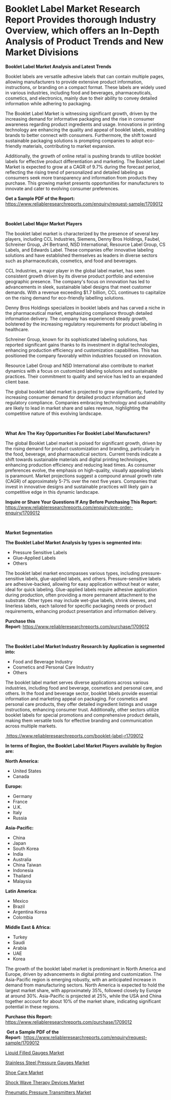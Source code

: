 <p><h1>Booklet Label Market Research Report Provides thorough Industry Overview, which offers an In-Depth Analysis of Product Trends and New Market Divisions</h1></p><p><strong>Booklet Label Market Analysis and Latest Trends</strong></p>
<p><p>Booklet labels are versatile adhesive labels that can contain multiple pages, allowing manufacturers to provide extensive product information, instructions, or branding on a compact format. These labels are widely used in various industries, including food and beverages, pharmaceuticals, cosmetics, and electronics, mainly due to their ability to convey detailed information while adhering to packaging.</p><p>The Booklet Label Market is witnessing significant growth, driven by the increasing demand for informative packaging and the rise in consumer awareness regarding product ingredients and usage. Innovations in printing technology are enhancing the quality and appeal of booklet labels, enabling brands to better connect with consumers. Furthermore, the shift toward sustainable packaging solutions is prompting companies to adopt eco-friendly materials, contributing to market expansion.</p><p>Additionally, the growth of online retail is pushing brands to utilize booklet labels for effective product differentiation and marketing. The Booklet Label Market is expected to grow at a CAGR of 9.7% during the forecast period, reflecting the rising trend of personalized and detailed labeling as consumers seek more transparency and information from products they purchase. This growing market presents opportunities for manufacturers to innovate and cater to evolving consumer preferences.</p></p>
<p><strong>Get a Sample PDF of the Report:&nbsp;</strong> <a href="https://www.reliableresearchreports.com/enquiry/request-sample/1709012?utm_campaign=1742&utm_medium=2&utm_source=Github&utm_content=ia&utm_term=21102024&utm_id=booklet-label">https://www.reliableresearchreports.com/enquiry/request-sample/1709012</a></p>
<p>&nbsp;</p>
<p><strong>Booklet Label Major Market Players</strong></p>
<p><p>The booklet label market is characterized by the presence of several key players, including CCL Industries, Siemens, Denny Bros Holdings, Faubel, Schreiner Group, JH Bertrand, NSD International, Resource Label Group, CS Labels, and Edwards Label. These companies offer innovative labeling solutions and have established themselves as leaders in diverse sectors such as pharmaceuticals, cosmetics, and food and beverages.</p><p>CCL Industries, a major player in the global label market, has seen consistent growth driven by its diverse product portfolio and extensive geographic presence. The company's focus on innovation has led to advancements in sleek, sustainable label designs that meet customer demands. With a revenue exceeding $1.7 billion, CCL continues to capitalize on the rising demand for eco-friendly labelling solutions.</p><p>Denny Bros Holdings specializes in booklet labels and has carved a niche in the pharmaceutical market, emphasizing compliance through detailed information delivery. The company has experienced steady growth, bolstered by the increasing regulatory requirements for product labeling in healthcare. </p><p>Schreiner Group, known for its sophisticated labeling solutions, has reported significant gains thanks to its investment in digital technologies, enhancing production efficiency and customization capabilities. This has positioned the company favorably within industries focused on innovation.</p><p>Resource Label Group and NSD International also contribute to market dynamics with a focus on customized labeling solutions and sustainable practices. Their commitment to quality and service has led to an expanded client base.</p><p>The global booklet label market is projected to grow significantly, fueled by increasing consumer demand for detailed product information and regulatory compliance. Companies embracing technology and sustainability are likely to lead in market share and sales revenue, highlighting the competitive nature of this evolving landscape.</p></p>
<p>&nbsp;</p>
<p><strong>What Are The Key Opportunities For Booklet Label Manufacturers?</strong></p>
<p><p>The global Booklet Label market is poised for significant growth, driven by the rising demand for product customization and branding, particularly in the food, beverage, and pharmaceutical sectors. Current trends indicate a shift towards sustainable materials and digital printing technologies, enhancing production efficiency and reducing lead times. As consumer preferences evolve, the emphasis on high-quality, visually appealing labels is paramount. Market projections suggest a compound annual growth rate (CAGR) of approximately 5-7% over the next five years. Companies that invest in innovative designs and sustainable practices will likely gain a competitive edge in this dynamic landscape.</p></p>
<p><strong>Inquire or Share Your Questions If Any Before Purchasing This Report:</strong> <a href="https://www.reliableresearchreports.com/enquiry/pre-order-enquiry/1709012?utm_campaign=1742&utm_medium=2&utm_source=Github&utm_content=ia&utm_term=21102024&utm_id=booklet-label">https://www.reliableresearchreports.com/enquiry/pre-order-enquiry/1709012</a></p>
<p>&nbsp;</p>
<p><strong>Market Segmentation</strong></p>
<p><strong>The Booklet Label Market Analysis by types is segmented into:</strong></p>
<p><ul><li>Pressure Sensitive Labels</li><li>Glue-Applied Labels</li><li>Others</li></ul></p>
<p><p>The booklet label market encompasses various types, including pressure-sensitive labels, glue-applied labels, and others. Pressure-sensitive labels are adhesive-backed, allowing for easy application without heat or water, ideal for quick labeling. Glue-applied labels require adhesive application during production, often providing a more permanent attachment to the substrate. Other types may include wet-glue labels, shrink sleeves, and linerless labels, each tailored for specific packaging needs or product requirements, enhancing product presentation and information delivery.</p></p>
<p><strong>Purchase this Report:&nbsp;</strong><a href="https://www.reliableresearchreports.com/purchase/1709012?utm_campaign=1742&utm_medium=2&utm_source=Github&utm_content=ia&utm_term=21102024&utm_id=booklet-label">https://www.reliableresearchreports.com/purchase/1709012</a></p>
<p>&nbsp;</p>
<p><strong>The Booklet Label Market Industry Research by Application is segmented into:</strong></p>
<p><ul><li>Food and Beverage Industry</li><li>Cosmetics and Personal Care Industry</li><li>Others</li></ul></p>
<p><p>The booklet label market serves diverse applications across various industries, including food and beverage, cosmetics and personal care, and others. In the food and beverage sector, booklet labels provide essential information and marketing appeal on packaging. For cosmetics and personal care products, they offer detailed ingredient listings and usage instructions, enhancing consumer trust. Additionally, other sectors utilize booklet labels for special promotions and comprehensive product details, making them versatile tools for effective branding and communication across multiple markets.</p></p>
<p><a href="https://www.reliableresearchreports.com/booklet-label-r1709012?utm_campaign=1742&utm_medium=2&utm_source=Github&utm_content=ia&utm_term=21102024&utm_id=booklet-label">&nbsp;https://www.reliableresearchreports.com/booklet-label-r1709012</a></p>
<p><strong>In terms of Region, the Booklet Label Market Players available by Region are:</strong></p>
<p>
    <p> <strong> North America: </strong>
        <ul>
            <li>United States</li>
            <li>Canada</li>
        </ul>
        </p> 
    <p> <strong> Europe: </strong>
        <ul>
            <li>Germany</li>
            <li>France</li>
            <li>U.K.</li>
            <li>Italy</li>
            <li>Russia</li>
        </ul>
        </p> 
    <p> <strong> Asia-Pacific: </strong>
        <ul>
            <li>China</li>
            <li>Japan</li>
            <li>South Korea</li>
            <li>India</li>
            <li>Australia</li>
            <li>China Taiwan</li>
            <li>Indonesia</li>
            <li>Thailand</li>
            <li>Malaysia</li>
        </ul>
        </p> 
    <p> <strong> Latin America: </strong>
        <ul>
            <li>Mexico</li>
            <li>Brazil</li>
            <li>Argentina Korea</li>
            <li>Colombia</li>
        </ul>
        </p> 
    <p> <strong> Middle East & Africa: </strong>
        <ul>
            <li>Turkey</li>
            <li>Saudi</li>
            <li>Arabia</li>
            <li>UAE</li>
            <li>Korea</li>
        </ul>
    </p>
    </p>
<p><p>The growth of the booklet label market is predominant in North America and Europe, driven by advancements in digital printing and customization. The Asia-Pacific region is emerging robustly, with an anticipated increase in demand from manufacturing sectors. North America is expected to hold the largest market share, with approximately 35%, followed closely by Europe at around 30%. Asia-Pacific is projected at 25%, while the USA and China together account for about 10% of the market share, indicating significant potential in these regions.</p></p>
<p><strong>Purchase this Report: </strong><a href="https://www.reliableresearchreports.com/purchase/1709012?utm_campaign=1742&utm_medium=2&utm_source=Github&utm_content=ia&utm_term=21102024&utm_id=booklet-label">https://www.reliableresearchreports.com/purchase/1709012</a></p>
<p>&nbsp;<strong>Get a Sample PDF of the Report:&nbsp;&nbsp;</strong><a href="https://www.reliableresearchreports.com/enquiry/request-sample/1709012?utm_campaign=1742&utm_medium=2&utm_source=Github&utm_content=ia&utm_term=21102024&utm_id=booklet-label">https://www.reliableresearchreports.com/enquiry/request-sample/1709012</a></p>
<p><strong></strong></p>
<p><p><a href="https://www.linkedin.com/pulse/liquid-filled-gauges-market-segmentation-in-depth-analysis-lnv3c?utm_campaign=1742&utm_medium=2&utm_source=Github&utm_content=ia&utm_term=21102024&utm_id=booklet-label">Liquid Filled Gauges Market</a></p><p><a href="https://www.linkedin.com/pulse/charting-future-comprehensive-analysis-global-stainless-steel-ijnyc?utm_campaign=1742&utm_medium=2&utm_source=Github&utm_content=ia&utm_term=21102024&utm_id=booklet-label">Stainless Steel Pressure Gauges Market</a></p><p><a href="https://www.linkedin.com/pulse/global-shoe-care-market-focus-product-type-polishshoe-wwwjc?utm_campaign=1742&utm_medium=2&utm_source=Github&utm_content=ia&utm_term=21102024&utm_id=booklet-label">Shoe Care Market</a></p><p><a href="https://www.linkedin.com/pulse/shock-wave-therapy-devices-market-investigation-industry-evolution-hxf8c?utm_campaign=1742&utm_medium=2&utm_source=Github&utm_content=ia&utm_term=21102024&utm_id=booklet-label">Shock Wave Therapy Devices Market</a></p><p><a href="https://www.linkedin.com/pulse/pneumatic-pressure-transmitters-industry-forecast-market-shifts-wwdjc?utm_campaign=1742&utm_medium=2&utm_source=Github&utm_content=ia&utm_term=21102024&utm_id=booklet-label">Pneumatic Pressure Transmitters Market</a></p></p>
